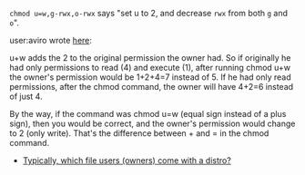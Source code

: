 `chmod u=w,g-rwx,o-rwx` says "set u to 2, and decrease `rwx` from both `g` and `o`".

user:aviro wrote [here](https://unix.stackexchange.com/questions/730196/does-chmod-uw-means-give-the-user-owner-writing-permissions-2-something-some):

u+w adds the 2 to the original permission the owner had. 
So if originally he had only permissions to read (4) and execute (1), after running chmod u+w the owner's permission would be 1+2+4=7 instead of 5.
If he had only read permissions, after the chmod command, the owner will have 4+2=6 instead of just 4.

By the way, if the command was chmod u=w (equal sign instead of a plus sign), then you would be correct, and the owner's permission would change to 2 (only write). 
That's the difference between + and = in the chmod command.

* [Typically, which file users (owners) come with a distro?](https://unix.stackexchange.com/questions/730207/typically-which-file-users-owners-come-with-a-distro)
